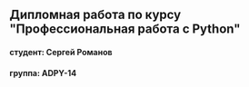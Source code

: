 ## Дипломная работа по курсу "Профессиональная работа с  Python"
#### студент: Сергей Романов

#### группа: ADPY-14